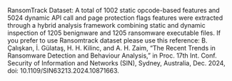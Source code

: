 RansomTrack Dataset: A total of 1002 static opcode-based features and 5024 dynamic API call and page protection flags features were extracted through a hybrid analysis framework combining static and dynamic inspection of 1205 benignware and 1205 ransomware executable files. 
If you prefer to use Ransomtrack dataset please use this reference:
B. Çalışkan, İ. Gülataş, H. H. Kilinc, and A. H. Zaim, “The Recent Trends in Ransomware Detection and Behaviour Analysis,” in Proc. 17th Int. Conf. Security of Information and Networks (SIN), Sydney, Australia, Dec. 2024, doi: 10.1109/SIN63213.2024.10871663.
